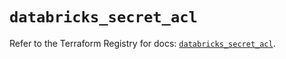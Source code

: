 # `databricks_secret_acl`

Refer to the Terraform Registry for docs: [`databricks_secret_acl`](https://registry.terraform.io/providers/databricks/databricks/1.82.0/docs/resources/secret_acl).
